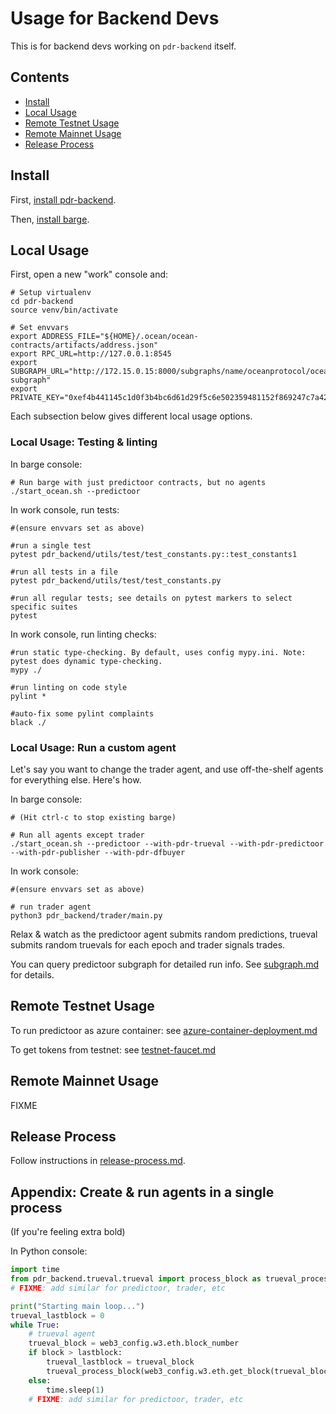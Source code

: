<!--
Copyright 2023 Ocean Protocol Foundation
SPDX-License-Identifier: Apache-2.0
-->

# Usage for Backend Devs

This is for backend devs working on `pdr-backend` itself.

## Contents

- [Install](#install)
- [Local Usage](#local-usage)
- [Remote Testnet Usage](#remote-testnet-usage)
- [Remote Mainnet Usage](#remote-mainnet-usage)
- [Release Process](#release-process)

## Install

First, [install pdr-backend](install.md).

Then, [install barge](barge.md#install-barge).

## Local Usage

First, open a new "work" console and:
```console
# Setup virtualenv
cd pdr-backend
source venv/bin/activate

# Set envvars
export ADDRESS_FILE="${HOME}/.ocean/ocean-contracts/artifacts/address.json"
export RPC_URL=http://127.0.0.1:8545
export SUBGRAPH_URL="http://172.15.0.15:8000/subgraphs/name/oceanprotocol/ocean-subgraph"
export PRIVATE_KEY="0xef4b441145c1d0f3b4bc6d61d29f5c6e502359481152f869247c7a4244d45209"
```

Each subsection below gives different local usage options.

### Local Usage: Testing & linting

In barge console:
```console
# Run barge with just predictoor contracts, but no agents
./start_ocean.sh --predictoor
```

In work console, run tests:
```console
#(ensure envvars set as above)

#run a single test
pytest pdr_backend/utils/test/test_constants.py::test_constants1

#run all tests in a file
pytest pdr_backend/utils/test/test_constants.py

#run all regular tests; see details on pytest markers to select specific suites
pytest
```

In work console, run linting checks:
```console
#run static type-checking. By default, uses config mypy.ini. Note: pytest does dynamic type-checking.
mypy ./

#run linting on code style
pylint *

#auto-fix some pylint complaints
black ./
```

### Local Usage: Run a custom agent

Let's say you want to change the trader agent, and use off-the-shelf agents for everything else. Here's how.

In barge console:
```console
# (Hit ctrl-c to stop existing barge)

# Run all agents except trader
./start_ocean.sh --predictoor --with-pdr-trueval --with-pdr-predictoor --with-pdr-publisher --with-pdr-dfbuyer
```

In work console:
```console
#(ensure envvars set as above)

# run trader agent
python3 pdr_backend/trader/main.py
```

Relax & watch as the predictoor agent submits random predictions, trueval submits random truevals for each epoch and trader signals trades.

You can query predictoor subgraph for detailed run info. See [subgraph.md](subgraph.md) for details.

## Remote Testnet Usage

To run predictoor as azure container: see [azure-container-deployment.md](azure-container-deployment.md)

To get tokens from testnet: see [testnet-faucet.md](testnet-faucet.md)

## Remote Mainnet Usage

FIXME

## Release Process

Follow instructions in [release-process.md](release-process.md).

## Appendix: Create & run agents in a single process

(If you're feeling extra bold)

In Python console:
```python
import time
from pdr_backend.trueval.trueval import process_block as trueval_process_block
# FIXME: add similar for predictoor, trader, etc

print("Starting main loop...")
trueval_lastblock = 0
while True:
    # trueval agent
    trueval_block = web3_config.w3.eth.block_number
    if block > lastblock:
        trueval_lastblock = trueval_block
        trueval_process_block(web3_config.w3.eth.get_block(trueval_block, full_transactions=False))
    else:
        time.sleep(1)
    # FIXME: add similar for predictoor, trader, etc
```




